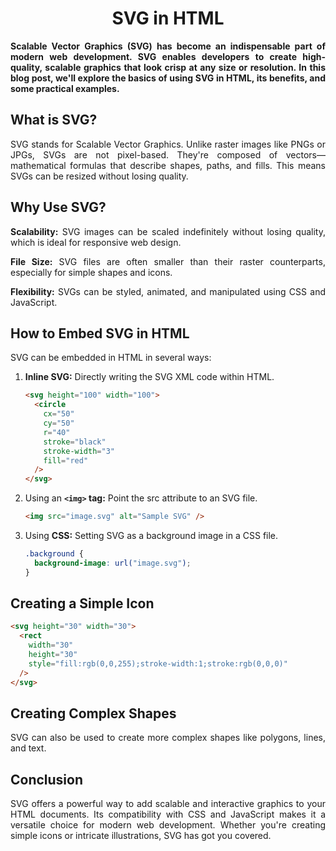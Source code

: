 <style>
  body {
    text-align: justify;
  }
</style>

<h1 style="text-align: center;">SVG in HTML</h1>

<b>Scalable Vector Graphics (SVG) has become an indispensable part of modern web development. SVG enables developers to create high-quality, scalable graphics that look crisp at any size or resolution. In this blog post, we'll explore the basics of using SVG in HTML, its benefits, and some practical examples.</b>

## What is SVG?

SVG stands for Scalable Vector Graphics. Unlike raster images like PNGs or JPGs, SVGs are not pixel-based. They're composed of vectors—mathematical formulas that describe shapes, paths, and fills. This means SVGs can be resized without losing quality.

## Why Use SVG?

**Scalability:** SVG images can be scaled indefinitely without losing quality, which is ideal for responsive web design.

**File Size:** SVG files are often smaller than their raster counterparts, especially for simple shapes and icons.

**Flexibility:** SVGs can be styled, animated, and manipulated using CSS and JavaScript.

## How to Embed SVG in HTML

SVG can be embedded in HTML in several ways:

1. **Inline SVG:** Directly writing the SVG XML code within HTML.

   ```html
   <svg height="100" width="100">
     <circle
       cx="50"
       cy="50"
       r="40"
       stroke="black"
       stroke-width="3"
       fill="red"
     />
   </svg>
   ```

2. Using an **`<img>` tag:** Point the src attribute to an SVG file.

   ```html
   <img src="image.svg" alt="Sample SVG" />
   ```

3. Using **CSS:** Setting SVG as a background image in a CSS file.
   ```css
   .background {
     background-image: url("image.svg");
   }
   ```

## Creating a Simple Icon

```html
<svg height="30" width="30">
  <rect
    width="30"
    height="30"
    style="fill:rgb(0,0,255);stroke-width:1;stroke:rgb(0,0,0)"
  />
</svg>
```

## Creating Complex Shapes

SVG can also be used to create more complex shapes like polygons, lines, and text.

## Conclusion

SVG offers a powerful way to add scalable and interactive graphics to your HTML documents. Its compatibility with CSS and JavaScript makes it a versatile choice for modern web development. Whether you're creating simple icons or intricate illustrations, SVG has got you covered.
